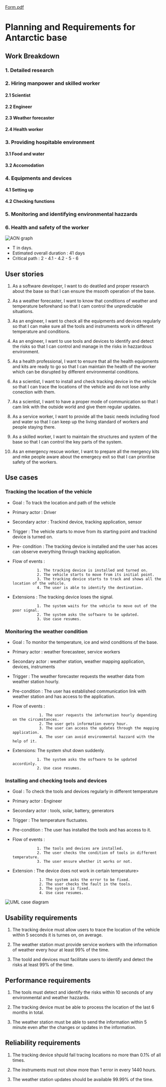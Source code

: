 [Form.pdf](https://github.com/Simran07-bit/Software-project-for-Antarctic-base/files/6396190/Form.pdf)

 
# Planning and Requirements for Antarctic base 
## Work Breakdown
### 1. Detailed research
### 2. Hiring manpower and skilled worker
#### 2.1 Scientist
#### 2.2 Engineer
#### 2.3 Weather forecaster
#### 2.4 Health worker
### 3. Providing hospitable environment
#### 3.1 Food and water
#### 3.2 Accomodation
### 4. Equipments and devices
#### 4.1 Setting up
#### 4.2 Checking functions
### 5. Monitoring and identifying environmental hazzards
### 6. Health and safety of the worker

![AON graph](https://user-images.githubusercontent.com/83198969/116499432-b94d7780-a8de-11eb-9373-8ed7de78f406.png)

* T in days.
* Estimated overall duration : 41 days 
* Critical path : 2 - 4.1 - 4.2 - 5 - 6

## User stories

1. As a software developer, I want to do deatiled and proper research about the base so that I can ensure the msooth operation of the base.

2. As a weather forecaster, I want to know that conditions of weather and temperature beforehand so that I cam control the unpredictable situations. 

3. As an engineer, I want to check all the equipments and devices regularly so that I can make sure all the tools and instruments work in different temperature and conditions.

4. As an engineer, I want to use tools and devices to identify and detect the risks so that I can control and manage in the risks in hazzardous environment.

5. As a health professional, I want to ensure that all the health equipments and kits are ready to go so that I can maintain the health of the worker which can be disrupted by different environmental conditions.

6. As a scientist, I want to install and check tracking device in the vehicle so that I can trace the locations of the vehicle and do not lose anhy conection with them.

7. As a scientist, I want to have a proper mode of communication so that I cam link with the outside world and give them regular updates.

8. As a service worker, I want to provide all the basic needs including food and water so that I can keep up the living standard of workers and people staying there.

9. As a skilled worker, I want to maintain the structures and system of the base so that I can control the key parts of the system.

10. As an emergency rescue worker, I want to prepare all the mergency kits and mke people aware about the emergecy exit so that I can prioritise safety of the workers.    


## Use cases 

### Tracking the location of the vehicle

* Goal : To track the location and path of the vehicle
* Primary actor : Driver
* Secondary actor : Trackind device, tracking application, sensor
* Trigger : The vehicle starts to move from its starting point and trackind device is turned on.
* Pre- condition : The tracking device is installed and the user has acces can observe everything through tracking application.
* Flow of events :
                 
                 1. The tracking device is installed and turned on.
                 2. The vehicle starts to move from its initial point.
                 3. The tracking device starts to track and shows all the location of the vehicle.
                 4. The user is able to identify the destination.

* Extensions : The tracking device loses the signal.

                 1. The system waits for the vehicle to move out of the poor signal.
                 2. The system asks the software to be updated.
                 3. Use case resumes. 
                
                
### Monitoring the weather condition

* Goal : To monitor the temperature, ice and wind conditions of the base.
* Primary actor : weather forecasteer, service workers
* Secondary actor : weather station, weather mapping application, devices, instruments
* Trigger : The weather forecaster requests the weather data from weather station hourly.
* Pre-condition : The user has established communication link with weather station and has access to the application.
* Flow of events : 

                  1. The user requests the imformation hourly depending on the circumstances.
                  2. The user gets information every hour.
                  3. The user can access the updates through the mapping application. 
                  4. The user can avoid environmental hazzard with the help of it.
                  
* Extensions: The system shut down suddenly.

                 1. The system asks the osftware to be updated accordinly.
                 2. Use case resumes.
                 
### Installing and checking tools and devices

* Goal : To check the tools and devices regularly in different temperature 
* Primary actor : Engineer
* Secondary actor : tools, solar, battery, generators
* Trigger : The temperature fluctuates.
* Pre-condition : The user has installed the tools and has access to it.
*  Flow of events :

                  1. The tools and devices are installed.
                  2. The user checks the condition of tools in different temperature.
                  3. The user ensure whether it works or not.
 
* Extension : The device does not work in certain temperature>

                  1. The system asks the error to be fixed.
                  2. The user checks the fault in the tools.
                  3. The system is fixed.
                  4. Use case resumes.
 
 
 ![UML case diagram](https://user-images.githubusercontent.com/83198969/116499515-e9951600-a8de-11eb-804d-c082cae6d75e.png)
                 
                 
## Usability requirements 

1. The tracking device must allow users to trace the location of the vehicle within 5 seconds it is turnes on, on average.

2. The weather station must provide service workers with the information of weather every hour at least 99% of the time.

3. The toold and devices must facilitate users to identify and detect the risks at least 99% of the time.


## Performance requirements 

1. The tools must detect and identify the risks within 10 seconds of any environmental and weather hazzards.

2. The tracking device must be able to process the location of the last 6 months in total.

3. The weather station must be able to send the information within 5 minute even after the changes or updates in the information.


## Reliability requirements 

1. The tracking device shpuld fail tracing locations no more than 0.1% of all times.

2. The instruments must not show more than 1 error in every 1440 hours.

3. The weather station updates should be available 99.99% of the time. 

  
